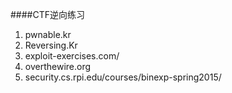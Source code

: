 ####CTF逆向练习
1. pwnable.kr 
2. Reversing.Kr
3. exploit-exercises.com/
4. overthewire.org
5. security.cs.rpi.edu/courses/binexp-spring2015/